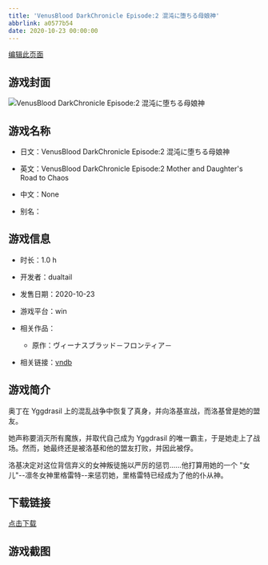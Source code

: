 ```yaml
---
title: 'VenusBlood DarkChronicle Episode:2 混沌に堕ちる母娘神'
abbrlink: a0577b54
date: 2020-10-23 00:00:00
---
```

[编辑此页面](https://github.com/ACG-3/ADV3-source/blob/main/source/_posts/VenusBlood%20DarkChronicle%20Episode2%20%E6%B7%B7%E6%B2%8C%E3%81%AB%E5%A0%95%E3%81%A1%E3%82%8B%E6%AF%8D%E5%A8%98%E7%A5%9E.md)

## 游戏封面

![VenusBlood DarkChronicle Episode:2 混沌に堕ちる母娘神](https://pan.timero.xyz/d/onedrive/img_lib_001/VenusBlood%20DarkChronicle%20Episode2%20%E6%B7%B7%E6%B2%8C%E3%81%AB%E5%A0%95%E3%81%A1%E3%82%8B%E6%AF%8D%E5%A8%98%E7%A5%9E_cover.avif)


## 游戏名称

- 日文：VenusBlood DarkChronicle Episode:2 混沌に堕ちる母娘神
- 英文：VenusBlood DarkChronicle Episode:2 Mother and Daughter's Road to Chaos
- 中文：None

- 别名：


## 游戏信息

- 时长：1.0 h
- 开发者：dualtail
- 发售日期：2020-10-23
- 游戏平台：win
- 相关作品：
   - 原作：ヴィーナスブラッド－フロンティア－

- 相关链接：[vndb](https://vndb.org/v29475)


## 游戏简介

奥丁在 Yggdrasil 上的混乱战争中恢复了真身，并向洛基宣战，而洛基曾是她的盟友。

她声称要消灭所有魔族，并取代自己成为 Yggdrasil 的唯一霸主，于是她走上了战场。然而，她最终还是被洛基和他的盟友打败，并因此被俘。

洛基决定对这位背信弃义的女神叛徒施以严厉的惩罚......他打算用她的一个 "女儿"--凛冬女神里格雷特--来惩罚她，里格雷特已经成为了他的仆从神。




## 下载链接

[点击下载](https://pan.timero.xyz/onedrive/adv_lib_001/VenusBlood%20DarkChronicle%20Episode2%20%E6%B7%B7%E6%B2%8C%E3%81%AB%E5%A0%95%E3%81%A1%E3%82%8B%E6%AF%8D%E5%A8%98%E7%A5%9E)


## 游戏截图


